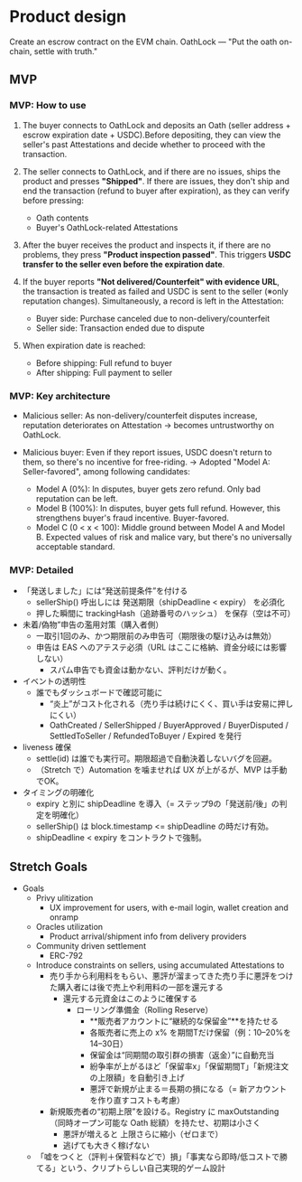 
# Product design

Create an escrow contract on the EVM chain.
OathLock — "Put the oath on-chain, settle with truth."

## MVP

### MVP: How to use

  1. The buyer connects to OathLock and deposits an Oath (seller address + escrow expiration date + USDC).Before depositing, they can view the seller's past Attestations and decide whether to proceed with the transaction.

  2. The seller connects to OathLock, and if there are no issues, ships the product and presses **"Shipped"**. If there are issues, they don't ship and end the transaction (refund to buyer after expiration), as they can verify before pressing:
     - Oath contents
     - Buyer's OathLock-related Attestations

  3. After the buyer receives the product and inspects it, if there are no problems, they press **"Product inspection passed"**. This triggers **USDC transfer to the seller even before the expiration date**.

  4. If the buyer reports **"Not delivered/Counterfeit" with evidence URL**, the transaction is treated as failed and USDC is sent to the seller (※only reputation changes). Simultaneously, a record is left in the Attestation:
     - Buyer side: Purchase canceled due to non-delivery/counterfeit
     - Seller side: Transaction ended due to dispute

  5. When expiration date is reached:
     - Before shipping: Full refund to buyer
     - After shipping: Full payment to seller

### MVP: Key architecture

- Malicious seller: As non-delivery/counterfeit disputes increase, reputation deteriorates on Attestation → becomes untrustworthy on OathLock.

- Malicious buyer: Even if they report issues, USDC doesn't return to them, so there's no incentive for free-riding. -> Adopted "Model A: Seller-favored", among following candidates:
  - Model A (0%): In disputes, buyer gets zero refund. Only bad reputation can be left.
  - Model B (100%): In disputes, buyer gets full refund. However, this strengthens buyer's fraud incentive. Buyer-favored.
  - Model C (0 < x < 100): Middle ground between Model A and Model B. Expected values of risk and malice vary, but there's no universally acceptable standard.

### MVP: Detailed

- 「発送しました」には“発送前提条件”を付ける
  - sellerShip() 呼出しには 発送期限（shipDeadline < expiry） を必須化
  - 押した瞬間に trackingHash（追跡番号のハッシュ） を保存（空は不可）
- 未着/偽物”申告の濫用対策（購入者側）
  - 一取引1回のみ、かつ期限前のみ申告可（期限後の駆け込みは無効）
  - 申告は EAS へのアテステ必須（URL はここに格納、資金分岐には影響しない）
    - スパム申告でも資金は動かない、評判だけが動く。
- イベントの透明性
  - 誰でもダッシュボードで確認可能に
    - “炎上”がコスト化される（売り手は続けにくく、買い手は安易に押しにくい）
    - OathCreated / SellerShipped / BuyerApproved / BuyerDisputed / SettledToSeller / RefundedToBuyer / Expired
を発行
- liveness 確保
  - settle(id) は誰でも実行可。期限超過で自動決着しないバグを回避。
  - （Stretch で）Automation を噛ませれば UX が上がるが、MVP は手動でOK。
- タイミングの明確化
  - expiry と別に shipDeadline を導入（= ステップ9の「発送前/後」の判定を明確化）
  - sellerShip() は block.timestamp <= shipDeadline の時だけ有効。
  - shipDeadline < expiry をコントラクトで強制。

## Stretch Goals

- Goals
  - Privy ulitization
    - UX improvement for users, with e-mail login, wallet creation and onramp
  - Oracles utilization
    - Product arrival/shipment info from delivery providers
  - Community driven settlement
    - ERC-792
  - Introduce constraints on sellers, using accumulated Attestations to
    - 売り手から利用料をもらい、悪評が溜まってきた売り手に悪評をつけた購入者には後で売上や利用料の一部を還元する
      - 還元する元資金はこのように確保する
        - ローリング準備金（Rolling Reserve）
          - **販売者アカウントに“継続的な保留金”**を持たせる
          - 各販売者に売上の x% を期間Tだけ保留（例：10–20%を14–30日）
          - 保留金は“同期間の取引群の損害（返金）”に自動充当
          - 紛争率が上がるほど「保留率x」「保留期間T」「新規注文の上限額」を自動引き上げ
          - 悪評で新規が止まる＝長期の損になる（= 新アカウントを作り直すコストも考慮）
    - 新規販売者の“初期上限”を設ける。Registry に maxOutstanding（同時オープン可能な Oath 総額）を持たせ、初期は小さく
      - 悪評が増えると 上限さらに縮小（ゼロまで）
      - 逃げても大きく稼げない
  - 「嘘をつくと（評判＋保管料などで）損」「事実なら即時/低コストで勝てる」という、クリプトらしい自己実現的ゲーム設計

